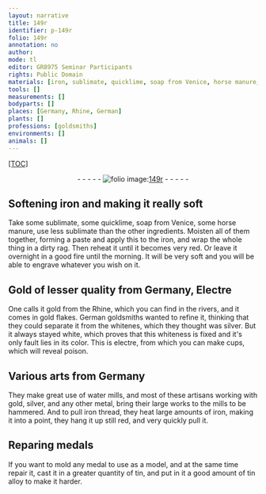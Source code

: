 ```yaml
---
layout: narrative
title: 149r
identifier: p-149r
folio: 149r
annotation: no
author:
mode: tl
editor: GR8975 Seminar Participants
rights: Public Domain
materials: [iron, sublimate, quicklime, soap from Venice, horse manure, Electre, gold, silver, electre, iron thread, tin, tin alloy]
tools: []
measurements: []
bodyparts: []
places: [Germany, Rhine, German]
plants: []
professions: [goldsmiths]
environments: []
animals: []
---
```


<p><a href="{{ site.baseurl }}/diplomatic/">[TOC]</a></p><div class="folio" align="center">- - - - - <a href="http://gallica.bnf.fr/ark:/12148/btv1b10500001g/f303.image" target="_blank"><img src="https://cu-mkp.github.io/2017-workshop-edition/assets/photo-icon.png" alt="folio image: " style="display:inline-block; margin-bottom:-3px;"/>149r</a> - - - - - </div>  
  

## Softening <span class="m">iron</span> and making it really soft

 
Take some <span class="m">sublimate</span>, some <span class="m">quicklime</span>, <span class="m">soap from Venice</span>, some <span class="m">horse manure</span>, use less <span class="m">sublimate</span> than the other ingredients. Moisten all of them together, forming a paste and apply this to the <span class="m">iron</span>, and wrap the whole thing in a dirty rag. Then reheat it until it becomes very red. Or leave it overnight in a good fire until the morning. It will be very soft and you will be able to engrave whatever you wish on it.

 
  

## Gold of lesser quality from <span class="pl">Germany</span>, <span class="m">Electre</span>

 
One calls it <span class="m">gold</span> from the <span class="pl">Rhine</span>, which you can find in the rivers, and it comes in gold flakes. <span class="pl">German</span> <span class="pro">goldsmiths</span> wanted to refine it, thinking that they could separate it from the whitenes, which they thought was <span class="m">silver</span>. But it always stayed white, which proves that this whiteness is fixed and it's only fault lies in its color. This is <span class="m">electre</span>, from which you can make cups, which will reveal poison.

 
  

## Various arts from <span class="pl">Germany</span>

 
They make great use of water mills, and most of these artisans working with <span class="m">gold</span>, <span class="m">silver</span>, and any other metal, bring their large works to the mills to be hammered. And to pull <span class="m">iron thread</span>, they heat large amounts of <span class="m">iron</span>, making it into a point, they hang it up still red, and very quickly pull it.

 
  

## Reparing medals

 
If you want to mold any medal to use as a model, and at the same time repair it, cast it in a greater quantity of <span class="m">tin</span>, and put in it a good amount of <span class="m">tin alloy</span> to make it harder.

